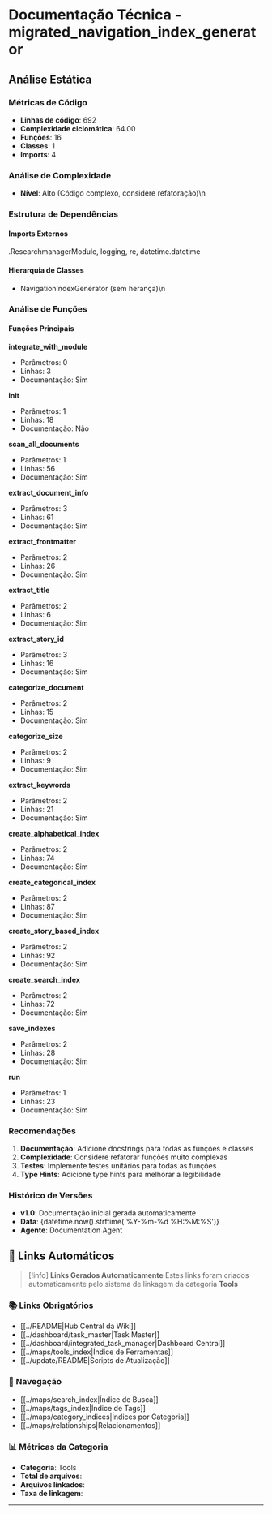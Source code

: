 # Documentação Técnica - migrated_navigation_index_generator

## Análise Estática

### Métricas de Código
- **Linhas de código**: 692
- **Complexidade ciclomática**: 64.00
- **Funções**: 16
- **Classes**: 1
- **Imports**: 4

### Análise de Complexidade
- **Nível**: Alto (Código complexo, considere refatoração)\n
### Estrutura de Dependências

#### Imports Externos
.ResearchmanagerModule, logging, re, datetime.datetime

#### Hierarquia de Classes
- NavigationIndexGenerator (sem herança)\n
### Análise de Funções

#### Funções Principais
**integrate_with_module**
- Parâmetros: 0
- Linhas: 3
- Documentação: Sim

**__init__**
- Parâmetros: 1
- Linhas: 18
- Documentação: Não

**scan_all_documents**
- Parâmetros: 1
- Linhas: 56
- Documentação: Sim

**extract_document_info**
- Parâmetros: 3
- Linhas: 61
- Documentação: Sim

**extract_frontmatter**
- Parâmetros: 2
- Linhas: 26
- Documentação: Sim

**extract_title**
- Parâmetros: 2
- Linhas: 6
- Documentação: Sim

**extract_story_id**
- Parâmetros: 3
- Linhas: 16
- Documentação: Sim

**categorize_document**
- Parâmetros: 2
- Linhas: 15
- Documentação: Sim

**categorize_size**
- Parâmetros: 2
- Linhas: 9
- Documentação: Sim

**extract_keywords**
- Parâmetros: 2
- Linhas: 21
- Documentação: Sim

**create_alphabetical_index**
- Parâmetros: 2
- Linhas: 74
- Documentação: Sim

**create_categorical_index**
- Parâmetros: 2
- Linhas: 87
- Documentação: Sim

**create_story_based_index**
- Parâmetros: 2
- Linhas: 92
- Documentação: Sim

**create_search_index**
- Parâmetros: 2
- Linhas: 72
- Documentação: Sim

**save_indexes**
- Parâmetros: 2
- Linhas: 28
- Documentação: Sim

**run**
- Parâmetros: 1
- Linhas: 23
- Documentação: Sim

### Recomendações

1. **Documentação**: Adicione docstrings para todas as funções e classes
2. **Complexidade**: Considere refatorar funções muito complexas
3. **Testes**: Implemente testes unitários para todas as funções
4. **Type Hints**: Adicione type hints para melhorar a legibilidade

### Histórico de Versões

- **v1.0**: Documentação inicial gerada automaticamente
- **Data**: {datetime.now().strftime('%Y-%m-%d %H:%M:%S')}
- **Agente**: Documentation Agent


## 🔗 **Links Automáticos**

> [!info] **Links Gerados Automaticamente**
> Estes links foram criados automaticamente pelo sistema de linkagem da categoria **Tools**

### **📚 Links Obrigatórios**
- [[../README|Hub Central da Wiki]]
- [[../dashboard/task_master|Task Master]]
- [[../dashboard/integrated_task_manager|Dashboard Central]]
- [[../maps/tools_index|Índice de Ferramentas]]
- [[../update/README|Scripts de Atualização]]

### **🧭 Navegação**
- [[../maps/search_index|Índice de Busca]]
- [[../maps/tags_index|Índice de Tags]]
- [[../maps/category_indices|Índices por Categoria]]
- [[../maps/relationships|Relacionamentos]]

### **📊 Métricas da Categoria**
- **Categoria**: Tools
- **Total de arquivos**: <!-- Contador automático -->
- **Arquivos linkados**: <!-- Contador automático -->
- **Taxa de linkagem**: <!-- Percentual automático -->

---

